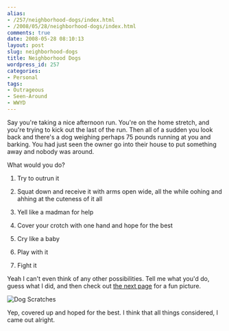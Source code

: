 ```yaml
---
alias:
- /257/neighborhood-dogs/index.html
- /2008/05/28/neighborhood-dogs/index.html
comments: true
date: 2008-05-28 08:10:13
layout: post
slug: neighborhood-dogs
title: Neighborhood Dogs
wordpress_id: 257
categories:
- Personal
tags:
- Outrageous
- Seen-Around
- WWYD
---
```


Say you're taking a nice afternoon run.  You're on the home stretch, and you're trying to kick out the last of the run.  Then all of a sudden you look back and there's a dog weighing perhaps 75 pounds running at you and barking.  You had just seen the owner go into their house to put something away and nobody was around.  

What would you do?





  1. Try to outrun it


  2. Squat down and receive it with arms open wide, all the while oohing and ahhing at the cuteness of it all


  3. Yell like a madman for help


  4. Cover your crotch with one hand and hope for the best


  5. Cry like a baby


  6. Play with it


  7. Fight it



Yeah I can't even think of any other possibilities.  Tell me what you'd do, guess what I did, and then check out [the next page](http://www.goingthewongway.com/2008/05/28/neighborhood-dogs/2/) for a fun picture.

![Dog Scratches](http://farm4.static.flickr.com/3186/2530479444_e32106f489.jpg)

Yep, covered up and hoped for the best.  I think that all things considered, I came out alright.
